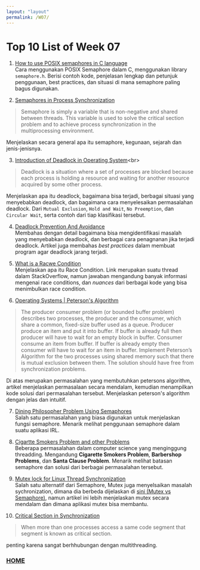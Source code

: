 ```yaml
---
layout: "layout"
permalink: /W07/
---
```


# Top 10 List of Week 07

1. [How to use POSIX semaphores in C language](https://www.geeksforgeeks.org/use-posix-semaphores-c/)<br>
Cara menggunakan POSIX Semaphore dalam C, menggunakan library ```semaphore.h```. Berisi contoh kode, penjelasan lengkap dan petunjuk penggunaan, best practices, dan situasi di mana semaphore paling bagus digunakan.

2. [Semaphores in Process Synchronization](https://www.geeksforgeeks.org/semaphores-in-process-synchronization/)<br>
>Semaphore is simply a variable that is non-negative and shared between threads. This variable is used to solve the critical section problem and to achieve process synchronization in the multiprocessing environment. 

Menjelaskan secara general apa itu semaphore, kegunaan, sejarah dan jenis-jenisnya.

3. [Introduction of Deadlock in Operating System](https://www.geeksforgeeks.org/introduction-of-deadlock-in-operating-system/#:~:text=Deadlock%20is%20a%20situation%20where,acquired%20by%20some%20other%20process.)<br>
>Deadlock is a situation where a set of processes are blocked because each process is holding a resource and waiting for another resource acquired by some other process.

Menjelaskan apa itu deadlock, bagaimana bisa terjadi, berbagai situasi yang menyebabkan deadlock, dan bagaimana cara menyelesaikan permasalahan deadlock. Dari ```Mutual Exclusion```, ```Hold and Wait```, ```No Preemption```, dan ```Circular Wait```, serta contoh dari tiap klasifikasi tersebut.

4. [Deadlock Prevention And Avoidance](https://www.geeksforgeeks.org/deadlock-prevention/)<br>
Membahas dengan detail bagaimana bisa mengidentifikasi masalah yang menyebabkan deadlock, dan berbagai cara penagnanan jika terjadi deadlock. Artikel juga membahas _best practices_ dalam membuat program agar deadlock jarang terjadi.

5. [What is a Racwe Condition](https://stackoverflow.com/questions/34510/what-is-a-race-condition)<br>
Menjelaskan apa itu Race Condition. Link merupakan suatu thread dalam StackOverflow, namun jawaban mengandung banyak informasi mengenai race conditions, dan _nuances_ dari berbagai kode yang bisa menimbulkan race condition.

6. [Operating Systems | Peterson's Algorithm](https://www.geeksforgeeks.org/petersons-algorithm-in-process-synchronization/)<br>
>The producer consumer problem (or bounded buffer problem) describes two processes, the producer and the consumer, which share a common, fixed-size buffer used as a queue. Producer produce an item and put it into buffer. If buffer is already full then producer will have to wait for an empty block in buffer. Consumer consume an item from buffer. If buffer is already empty then consumer will have to wait for an item in buffer. Implement Peterson’s Algorithm for the two processes using shared memory such that there is mutual exclusion between them. The solution should have free from synchronization problems.

Di atas merupakan permasalahan yang membutuhkan petersons algorithm, artikel menjelaskan permasalaan secara mendalam, kemudian menampilkan kode solusi dari permasalahan tersebut. Menjelaskan peterson's algorithm dengan jelas dan intuitif.

7. [Dining Philosopher Problem Using Semaphores](https://www.geeksforgeeks.org/dining-philosopher-problem-using-semaphores/)<br>
Salah satu permasalahan yang biasa digunakan untuk menjelaskan fungsi semaphore. Menarik melihat penggunaan semaphore dalam suatu aplikasi IRL.

8. [Cigartte Smokers Problem and other Problems](https://cse.yeditepe.edu.tr/~kserdaroglu/spring2013/cse331/labnotes/WEEK%205%20-%20SEMAPHORES/mysemaphoreexamplesMOE.pdf)<br>
Beberapa permasalahan dalam computer science yang menginggung threadding. Mengandung __Cigarette Smokers Problem__, __Barbershop Problems__, dan __Santa Clause Problem__. Menarik melihat batasan semaphore dan solusi dari berbagai permasalahan tersebut.

9. [Mutex lock for Linux Thread Synchronization](https://www.geeksforgeeks.org/mutex-lock-for-linux-thread-synchronization/)<br>
Salah satu alternatif dari Semaphore, Mutex juga menyelsaikan masalah sychronization, dimana dia berbeda dijelaskan di [sini (Mutex vs Semaphore)](https://www.geeksforgeeks.org/mutex-vs-semaphore/), namun artikel ini lebih menjelaskan mutex secara mendalam dan dimana aplikasi mutex bisa membantu.

10. [Critical Section in Synchronization](https://www.geeksforgeeks.org/g-fact-70/)<br>
>When more than one processes access a same code segment that segment is known as critical section.

penting karena sangat berhhubungan dengan multithreading.

### [HOME](https://theophilus-lukas.github.io/os211)